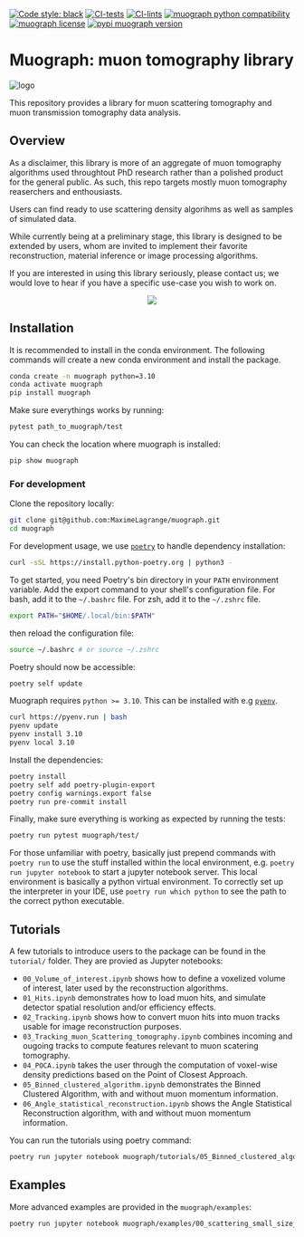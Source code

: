 [![Code style: black](https://img.shields.io/badge/code%20style-black-000000.svg)](https://github.com/psf/black)
[![CI-tests](https://github.com/MaximeLagrange/muograph/actions/workflows/test.yml/badge.svg)](https://github.com/MaximeLagrange/muograph/actions)
[![CI-lints](https://github.com/MaximeLagrange/muograph/actions/workflows/lint.yml/badge.svg)](https://github.com/MaximeLagrange/muograph/actions)
[![muograph python compatibility](https://img.shields.io/pypi/pyversions/muograph.svg)](https://pypi.python.org/pypi/muograph)
[![muograph license](https://img.shields.io/pypi/l/muograph.svg)](https://pypi.python.org/pypi/muograph)
[![pypi muograph version](https://img.shields.io/pypi/v/muograph.svg)](https://pypi.python.org/pypi/muograph)

# Muograph: muon tomography library

![logo](https://drive.google.com/uc?id=1VbnNRMNspKIhvf1e5_U_4oZadRiaLM_M)


This repository provides a library for muon scattering tomography and muon transmission tomography data analysis.

## Overview

As a disclaimer, this library is more of an aggregate of muon tomography algorithms used throughtout PhD research rather than a polished product for the general public. As such, this repo targets mostly muon tomography reaserchers and enthousiasts.

Users can find ready to use scattering density algorihms as well as samples of simulated data.

While currently being at a preliminary stage, this library is designed to be extended by users, whom are invited to implement their favorite reconstruction, material inference or image processing algorithms.

If you are interested in using this library seriously, please contact us; we would love to hear if you have a specific use-case you wish to work on.

<p align="center">
  <img src="https://drive.google.com/uc?id=1m1e9KE8Ei6cQRzPsp-W47o0uZvFO0Nb3" />
</p>

## Installation
It is recommended to install in the conda environment. The following commands will create a new conda environment and install the package.

```bash
conda create -n muograph python=3.10
conda activate muograph
pip install muograph
```

Make sure everythings works by running:

```bash
pytest path_to_muograph/test
```

You can check the location where muograph is installed:

```bash
pip show muograph
```

### For development

Clone the repository locally:

```bash
git clone git@github.com:MaximeLagrange/muograph.git
cd muograph
```

For development usage, we use [`poetry`](https://python-poetry.org/docs/#installing-with-the-official-installer) to handle dependency installation:

```bash
curl -sSL https://install.python-poetry.org | python3 -
```

To get started, you need Poetry's bin directory in your `PATH` environment variable. Add  the export command to your shell's configuration file. For bash, add it to the `~/.bashrc` file. For zsh, add it to the `~/.zshrc` file.

```bash
export PATH="$HOME/.local/bin:$PATH"
```

then reload the configuration file:

```bash
source ~/.bashrc # or source ~/.zshrc
```

Poetry should now be accessible:

```bash
poetry self update
```

Muograph requires `python >= 3.10`. This can be installed with e.g [`pyenv`](https://github.com/pyenv/pyenv).

```bash
curl https://pyenv.run | bash
pyenv update
pyenv install 3.10
pyenv local 3.10
```

Install the dependencies:

```bash
poetry install
poetry self add poetry-plugin-export
poetry config warnings.export false
poetry run pre-commit install
```

Finally, make sure everything is working as expected by running the tests:

```bash
poetry run pytest muograph/test/
```

For those unfamiliar with poetry, basically just prepend commands with `poetry run` to use the stuff installed within the local environment, e.g. `poetry run jupyter notebook` to start a jupyter notebook server. This local environment is basically a python virtual environment. To correctly set up the interpreter in your IDE, use `poetry run which python` to see the path to the correct python executable.


## Tutorials

A few tutorials to introduce users to the package can be found in the `tutorial/` folder. They are provied as Jupyter notebooks:

 - `00_Volume_of_interest.ipynb` shows how to define a voxelized volume of interest, later used by the reconstruction algorithms.
 - `01_Hits.ipynb` demonstrates how to load muon hits, and simulate detector spatial resolution and/or efficiency effects.
 - `02_Tracking.ipynb` shows how to convert muon hits into muon tracks usable for image reconstruction purposes.
 - `03_Tracking_muon_Scattering_tomography.ipynb` combines incoming and ougoing tracks to compute features relevant to muon scatering tomography.
 - `04_POCA.ipynb` takes the user through the computation of voxel-wise density predictions based on the Point of Closest Approach.
 - `05_Binned_clustered_algorithm.ipynb` demonstrates the Binned Clustered Algorithm, with and without muon momentum information.
 - `06_Angle_statistical_reconstruction.ipynb` shows the Angle Statistical Reconstruction algorithm, with and without muon momentum information.

You can run the tutorials using poetry command:

```bash
poetry run jupyter notebook muograph/tutorials/05_Binned_clustered_algorithm.ipynb
```

## Examples

More advanced examples are provided in the `muograph/examples`:

```bash
poetry run jupyter notebook muograph/examples/00_scattering_small_size_statue.ipynb
```